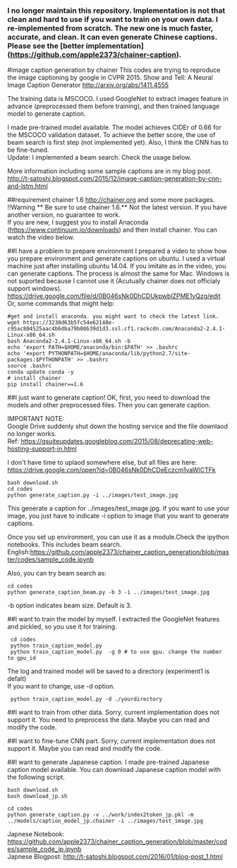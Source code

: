 ### I no longer maintain this repository. Implementation is not that clean and hard to use if you want to train on your own data. I re-implemented from scratch. The new one is much faster, accurate, and clean. It can even generate Chinese captions. Please see the [better implementation] (https://github.com/apple2373/chainer-caption).


#image caption generation by chainer
This codes are trying to reproduce the image captioning by google in CVPR 2015.
Show and Tell: A Neural Image Caption Generator
http://arxiv.org/abs/1411.4555

The training data is MSCOCO. I used GoogleNet to extract  images feature in advance (preprocessed them before training), and then trained language model to generate caption.

I made pre-trained model available. The model achieves CIDEr of 0.66 for the MSCOCO validation dataset. To achieve the better score, the use of beam search is first step (not implemented yet). Also, I think the CNN has to be fine-tuned.  
Update: I implemented a beam search. Check the usage below.  

More information including some sample captions are in my blog post. 
http://t-satoshi.blogspot.com/2015/12/image-caption-generation-by-cnn-and-lstm.html

##requirement
chainer 1.6  http://chainer.org
and some more packages.  
!!Warning ** Be sure to use chainer 1.6.**  Not the latest version. If you have another version, no guarantee to work.  
If you are new, I suggest you to install Anaconda (https://www.continuum.io/downloads) and then install chainer.  You can watch the video below. 

##I have a problem to prepare environment
I  prepared a video to show how you prepare environment and generate captions on ubuntu. I used a virtual machine just after installing ubuntu 14.04. If you imitate as in the video, you can generate captions. The process is almost the same for Mac. Windows is not suported because I cannot use it (Acutually chainer does not officialy support windows). 
https://drive.google.com/file/d/0B046sNk0DhCDUkpwblZPME1vQzg/edit
Or, some commands that might help:
```
#get and install anaconda. you might want to check the latest link.
wget https://3230d63b5fc54e62148e-c95ac804525aac4b6dba79b00b39d1d3.ssl.cf1.rackcdn.com/Anaconda2-2.4.1-Linux-x86_64.sh
bash Anaconda2-2.4.1-Linux-x86_64.sh -b
echo 'export PATH=$HOME/anaconda/bin:$PATH' >> .bashrc
echo 'export PYTHONPATH=$HOME/anaconda/lib/python2.7/site-packages:$PYTHONPATH' >> .bashrc
source .bashrc
conda update conda -y
# install chainer 
pip install chainer==1.6
```

##I just want to generate caption!
OK, first, you need to download the models and other preprocessed files.
Then you can generate caption.

IMPORTANT NOTE:  
Google Drive suddenly shut down the hosting service and the file downlaod no longer works.  
Ref: https://gsuiteupdates.googleblog.com/2015/08/deprecating-web-hosting-support-in.html

I don't have time to uplaod somewhere else, but all files are here:  
https://drive.google.com/open?id=0B046sNk0DhCDeEczcm1vaWlCTFk  

```
bash download.sh
cd codes
python generate_caption.py -i ../images/test_image.jpg
```
This generate a caption for ../images/test_image.jpg. If you want to use your image, you just have to indicate -i option to image that you want to generate captions. 

Once you set up environment, you can use it as a module.Check the ipython notebooks. This includes beam search. 
English:https://github.com/apple2373/chainer_caption_generation/blob/master/codes/sample_code.ipynb  

Also, you can try beam search as:
```
cd codes
python generate_caption_beam.py -b 3 -i ../images/test_image.jpg
```
-b option indicates beam size. Default is 3. 

##I want to train the model by myself.
I extracted the GoogleNet features and pickled, so you use it for training.  
```
 cd codes
 python train_caption_model.py 
 python train_caption_model.py  -g 0 # to use gpu. change the number to gpu_id
```
The log and trained model will be saved to a directory (experiment1 is defalt)  
If you want to change, use -d option. 
```
 python train_caption_model.py -d ./yourdirectory
```

##I want to train from other data.
Sorry, current implementation does not support it. You need to preprocess the data. Maybe you can read and modify the code. 

##I want to fine-tune CNN part. 
Sorry, current implementation does not support it. Maybe you can read and modify the code. 

##I want to generate Japanese caption. 
I made pre-trained Japanese caption model available.  You can download Japanese caption model with the following script.
```
bash download.sh 
bash download_jp.sh
```
```
cd codes
python generate_caption.py -v ../work/index2token_jp.pkl -m ../models/caption_model_jp.chainer -i ../images/test_image.jpg
```
Japnese Notebook: https://github.com/apple2373/chainer_caption_generation/blob/master/codes/sample_code_jp.ipynb  
Japnese Blogpost: http://t-satoshi.blogspot.com/2016/01/blog-post_1.html  
